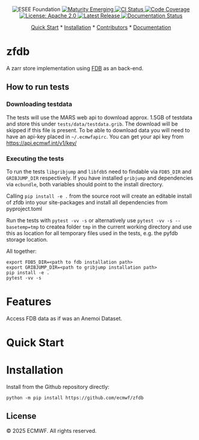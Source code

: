 <p align="center">
  <img src="https://img.shields.io/badge/ESEE-Foundation-orange" alt="ESEE Foundation">
  <a href="https://github.com/ecmwf/codex/blob/cookiecutter/Project%20Maturity/project-maturity.md">
    <img src="https://img.shields.io/badge/Maturity-Emerging-violet" alt="Maturity Emerging">
  </a>

<a href="https://github.com/ecmwf/zfdb/actions/workflows/ci.yaml">
    <img src="https://github.com/ecmwf/zfdb/actions/workflows/ci.yaml/badge.svg" alt="CI Status">
  </a>

<a href="https://codecov.io/gh/ecmwf/zfdb">
    <img src="https://codecov.io/gh/ecmwf/zfdb/branch/develop/graph/badge.svg" alt="Code Coverage">
  </a>

  <a href="https://opensource.org/licenses/apache-2-0">
    <img src="https://img.shields.io/badge/License-Apache%202.0-blue.svg" alt="License: Apache 2.0">
  </a>

  <a href="https://github.com/ecmwf/zfdb/releases">
    <img src="https://img.shields.io/github/v/release/ecmwf/zfdb?color=blue&label=Release&style=flat-square" alt="Latest Release">
  </a>
  <a href="https://zfdb.readthedocs.io/en/latest/?badge=latest">
    <img src="https://readthedocs.org/projects/zfdb/badge/?version=latest" alt="Documentation Status">
  </a>
</p>

<p align="center">
  <a href="#quick-start">Quick Start</a> *
  <a href="#installation">Installation</a> *
  <a href="#contributors">Contributors</a> *
  <a href="https://zfdb.readthedocs.io/en/latest/">Documentation</a>
</p>

# zfdb

A zarr store implementation using [FDB](https://github.com/ecmwf/fdb) as an back-end.


## How to run tests

### Downloading testdata

The tests will use the MARS web api to download approx. 1.5GB of testdata and store this under
`tests/data/testdata.grib`. The download will be skipped if this file is
present. To be able to download data you will need to have an api-key placed in
`~/.ecmwfapirc`. You can get your api key from <https://api.ecmwf.int/v1/key/>

### Executing the tests

To run the tests `libgribjump` and `libfdb5` need to findable via `FDB5_DIR`
and `GRIBJUMP_DIR` respectively. If you have installed `gribjump` and
dependencies via `ecbundle`, both variables should point to the install
directory.

Calling `pip install -e .` from the source root will create an editable install 
of zfdb into your site-packages and install all dependencies from pyproject.toml

Run the tests with `pytest -vv -s` or alternatively use `pytest -vv -s --basetemp=tmp`
to createa folder `tmp` in the current working directory and use this as
location for all temporary files used in the tests, e.g. the pyfdb storage
location.

All together:
```
export FDB5_DIR=<path to fdb installation path>
export GRIBJUMP_DIR=<path to gribjump installation path>
pip install -e .
pytest -vv -s
```


# Features

Access FDB data as if was an Anemoi Dataset.

# Quick Start


# Installation

Install from the Github repository directly:
```
python -m pip install https://github.com/ecmwf/zfdb
```

## License

© 2025 ECMWF. All rights reserved.
